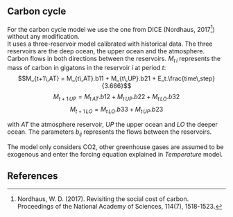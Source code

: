 ## Carbon cycle 

For the carbon cycle model we use the one from DICE (Nordhaus, 2017[^1]) without any modification.  
It uses a three-reservoir model calibrated with historical data. The three reservoirs are the deep ocean, the upper ocean and the atmosphere. Carbon flows in both directions between the reservoirs. $M_{t\,i}$ represents the mass of carbon in gigatons in the reservoir $i$ at period $t$: 
$$M_{t+1\,AT} = M_{t\,AT}.b11 + M_{t\,UP}.b21 + E_t.\frac{time\,step}{3.666}$$
$$M_{t+1\,UP}= M_{t\,AT}.b12 + M_{t\,UP}.b22 + M_{t\,LO}.b32$$
$$M_{t+1\,LO}= M_{t\,LO}.b33 + M_{t\,UP}.b23$$

with $AT$ the atmosphere reservoir, $UP$ the upper ocean and $LO$ the deeper ocean. The parameters $b_{ij}$ represents the flows between the reservoirs. 

The model only considers CO2, other greenhouse gases are assumed to be exogenous and enter the forcing equation explained in $Temperature$ model. 


## References 
[^1]: Nordhaus, W. D. (2017). Revisiting the social cost of carbon. Proceedings of the National Academy of Sciences, 114(7), 1518-1523.
